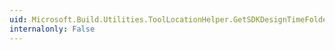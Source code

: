 ```yaml
---
uid: Microsoft.Build.Utilities.ToolLocationHelper.GetSDKDesignTimeFolders(System.String)
internalonly: False
---
```

